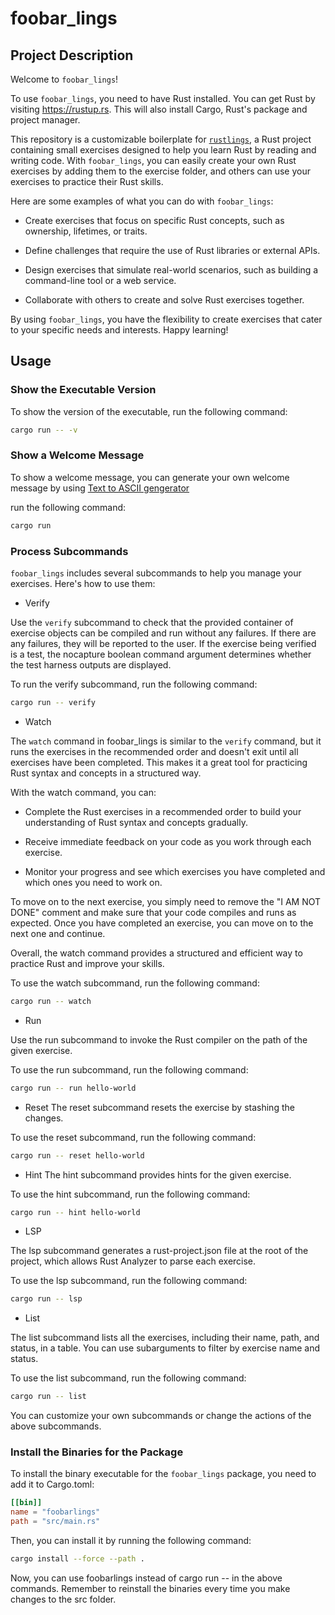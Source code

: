 # foobar_lings

## Project Description

Welcome to `foobar_lings`!

To use `foobar_lings`, you need to have Rust installed. You can get Rust by visiting https://rustup.rs. This will also install Cargo, Rust's package and project manager.

This repository is a customizable boilerplate for [`rustlings`](https://github.com/rust-lang/rustlings), a Rust project containing small exercises designed to help you learn Rust by reading and writing code. With `foobar_lings`, you can easily create your own Rust exercises by adding them to the exercise folder, and others can use your exercises to practice their Rust skills.

Here are some examples of what you can do with `foobar_lings`:

- Create exercises that focus on specific Rust concepts, such as ownership, lifetimes, or traits.

- Define challenges that require the use of Rust libraries or external APIs.

- Design exercises that simulate real-world scenarios, such as building a command-line tool or a web service.

- Collaborate with others to create and solve Rust exercises together.

By using `foobar_lings`, you have the flexibility to create exercises that cater to your specific needs and interests. Happy learning!

## Usage

### Show the Executable Version

To show the version of the executable, run the following command:

```bash
cargo run -- -v
```

### Show a Welcome Message

To show a welcome message, you can generate your own welcome message by using [Text to ASCII gengerator](http://patorjk.com/software/taag/#p=display&f=Slant&t=Composer)

<p>run the following command:</p>

```bash
cargo run
```

### Process Subcommands

`foobar_lings` includes several subcommands to help you manage your exercises. Here's how to use them:

- Verify

Use the `verify` subcommand to check that the provided container of exercise objects can be compiled and run without any failures. If there are any failures, they will be reported to the user. If the exercise being verified is a test, the nocapture boolean command argument determines whether the test harness outputs are displayed.

To run the verify subcommand, run the following command:

```bash
cargo run -- verify
```

- Watch

The `watch` command in foobar_lings is similar to the `verify` command, but it runs the exercises in the recommended order and doesn't exit until all exercises have been completed. This makes it a great tool for practicing Rust syntax and concepts in a structured way.

With the watch command, you can:

- Complete the Rust exercises in a recommended order to build your understanding of Rust syntax and concepts gradually.

- Receive immediate feedback on your code as you work through each exercise.

- Monitor your progress and see which exercises you have completed and which ones you need to work on.

To move on to the next exercise, you simply need to remove the "I AM NOT DONE" comment and make sure that your code compiles and runs as expected. Once you have completed an exercise, you can move on to the next one and continue.

Overall, the watch command provides a structured and efficient way to practice Rust and improve your skills.

To use the watch subcommand, run the following command:

```bash
cargo run -- watch
```

- Run

Use the run subcommand to invoke the Rust compiler on the path of the given exercise.

To use the run subcommand, run the following command:

```bash
cargo run -- run hello-world
```

- Reset
  The reset subcommand resets the exercise by stashing the changes.

To use the reset subcommand, run the following command:

```bash
cargo run -- reset hello-world
```

- Hint
  The hint subcommand provides hints for the given exercise.

To use the hint subcommand, run the following command:

```bash
cargo run -- hint hello-world
```

- LSP

The lsp subcommand generates a rust-project.json file at the root of the project, which allows Rust Analyzer to parse each exercise.

To use the lsp subcommand, run the following command:

```bash
cargo run -- lsp
```

- List

The list subcommand lists all the exercises, including their name, path, and status, in a table. You can use subarguments to filter by exercise name and status.

To use the list subcommand, run the following command:

```bash
cargo run -- list
```

You can customize your own subcommands or change the actions of the above subcommands.

### Install the Binaries for the Package

To install the binary executable for the `foobar_lings` package, you need to add it to Cargo.toml:

```toml
[[bin]]
name = "foobarlings"
path = "src/main.rs"
```

Then, you can install it by running the following command:

```bash
cargo install --force --path .
```

Now, you can use foobarlings instead of cargo run -- in the above commands. Remember to reinstall the binaries every time you make changes to the src folder.
